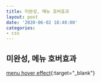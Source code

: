 ```yaml
---
title: 미완성, 메뉴 호버효과
layout: post
date: '2020-06-02 18:40:00'
categories:
- css
---
```


## 미완성, 메뉴 호버효과

[menu hover effect](/static/img/css/menu.html){:target="_blank"}  

